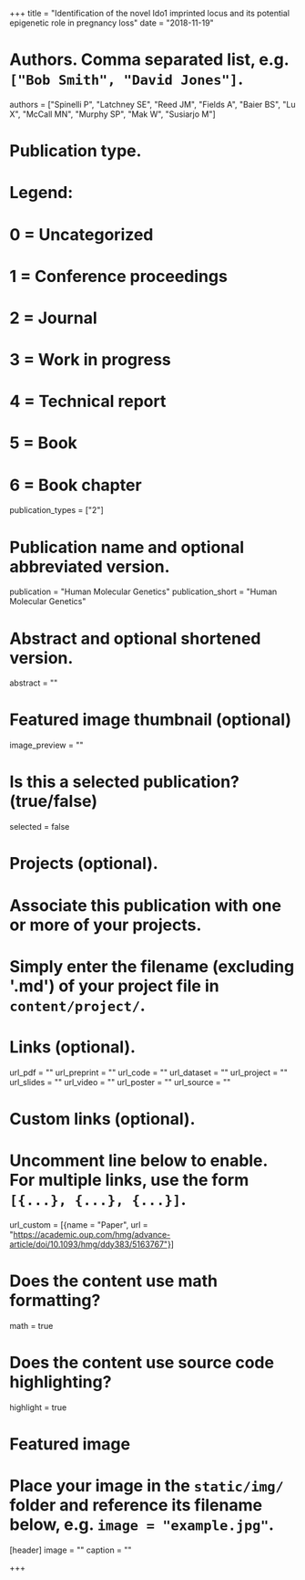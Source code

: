 +++
title = "Identification of the novel Ido1 imprinted locus and its potential epigenetic role in pregnancy loss"
date = "2018-11-19"

# Authors. Comma separated list, e.g. `["Bob Smith", "David Jones"]`.
authors = ["Spinelli P", "Latchney SE", "Reed JM", "Fields A", "Baier BS", "Lu X", "McCall MN", "Murphy SP", "Mak W", "Susiarjo M"]

# Publication type.
# Legend:
# 0 = Uncategorized
# 1 = Conference proceedings
# 2 = Journal
# 3 = Work in progress
# 4 = Technical report
# 5 = Book
# 6 = Book chapter
publication_types = ["2"]

# Publication name and optional abbreviated version.
publication = "Human Molecular Genetics"
publication_short = "Human Molecular Genetics"

# Abstract and optional shortened version.
abstract = ""

# Featured image thumbnail (optional)
image_preview = ""

# Is this a selected publication? (true/false)
selected = false

# Projects (optional).
#   Associate this publication with one or more of your projects.
#   Simply enter the filename (excluding '.md') of your project file in `content/project/`.

# Links (optional).
url_pdf = ""
url_preprint = ""
url_code = ""
url_dataset = ""
url_project = ""
url_slides = ""
url_video = ""
url_poster = ""
url_source = ""

# Custom links (optional).
#   Uncomment line below to enable. For multiple links, use the form `[{...}, {...}, {...}]`.
url_custom = [{name = "Paper", url = "https://academic.oup.com/hmg/advance-article/doi/10.1093/hmg/ddy383/5163767"}]

# Does the content use math formatting?
math = true

# Does the content use source code highlighting?
highlight = true

# Featured image
# Place your image in the `static/img/` folder and reference its filename below, e.g. `image = "example.jpg"`.
[header]
image = ""
caption = ""

+++

